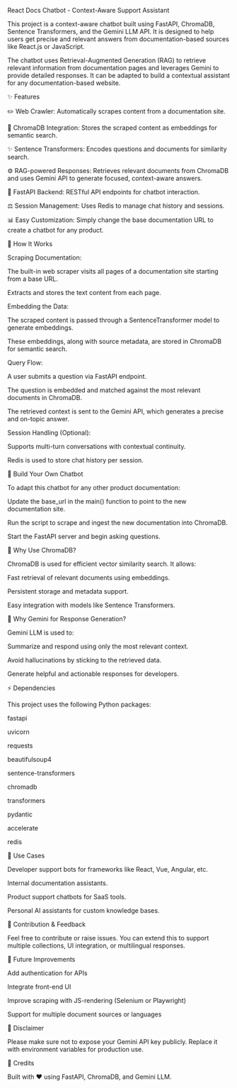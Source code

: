 React Docs Chatbot - Context-Aware Support Assistant

This project is a context-aware chatbot built using FastAPI, ChromaDB, Sentence Transformers, and the Gemini LLM API. It is designed to help users get precise and relevant answers from documentation-based sources like React.js or JavaScript.

The chatbot uses Retrieval-Augmented Generation (RAG) to retrieve relevant information from documentation pages and leverages Gemini to provide detailed responses. It can be adapted to build a contextual assistant for any documentation-based website.

✨ Features

✏️ Web Crawler: Automatically scrapes content from a documentation site.

🔗 ChromaDB Integration: Stores the scraped content as embeddings for semantic search.

✨ Sentence Transformers: Encodes questions and documents for similarity search.

⚙️ RAG-powered Responses: Retrieves relevant documents from ChromaDB and uses Gemini API to generate focused, context-aware answers.

💬 FastAPI Backend: RESTful API endpoints for chatbot interaction.

⚖️ Session Management: Uses Redis to manage chat history and sessions.

📊 Easy Customization: Simply change the base documentation URL to create a chatbot for any product.

🚀 How It Works

Scraping Documentation:

The built-in web scraper visits all pages of a documentation site starting from a base URL.

Extracts and stores the text content from each page.

Embedding the Data:

The scraped content is passed through a SentenceTransformer model to generate embeddings.

These embeddings, along with source metadata, are stored in ChromaDB for semantic search.

Query Flow:

A user submits a question via FastAPI endpoint.

The question is embedded and matched against the most relevant documents in ChromaDB.

The retrieved context is sent to the Gemini API, which generates a precise and on-topic answer.

Session Handling (Optional):

Supports multi-turn conversations with contextual continuity.

Redis is used to store chat history per session.

🚀 Build Your Own Chatbot

To adapt this chatbot for any other product documentation:

Update the base_url in the main() function to point to the new documentation site.

Run the script to scrape and ingest the new documentation into ChromaDB.

Start the FastAPI server and begin asking questions.

🤝 Why Use ChromaDB?

ChromaDB is used for efficient vector similarity search. It allows:

Fast retrieval of relevant documents using embeddings.

Persistent storage and metadata support.

Easy integration with models like Sentence Transformers.

🚀 Why Gemini for Response Generation?

Gemini LLM is used to:

Summarize and respond using only the most relevant context.

Avoid hallucinations by sticking to the retrieved data.

Generate helpful and actionable responses for developers.

⚡ Dependencies

This project uses the following Python packages:

fastapi

uvicorn

requests

beautifulsoup4

sentence-transformers

chromadb

transformers

pydantic

accelerate

redis

🚀 Use Cases

Developer support bots for frameworks like React, Vue, Angular, etc.

Internal documentation assistants.

Product support chatbots for SaaS tools.

Personal AI assistants for custom knowledge bases.

🙏 Contribution & Feedback

Feel free to contribute or raise issues. You can extend this to support multiple collections, UI integration, or multilingual responses.

📅 Future Improvements

Add authentication for APIs

Integrate front-end UI

Improve scraping with JS-rendering (Selenium or Playwright)

Support for multiple document sources or languages

🚫 Disclaimer

Please make sure not to expose your Gemini API key publicly. Replace it with environment variables for production use.

📍 Credits

Built with ❤️ using FastAPI, ChromaDB, and Gemini LLM.
